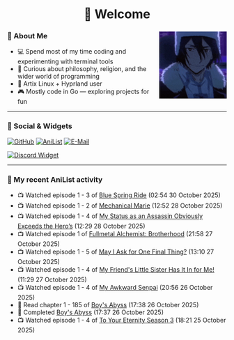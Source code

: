 <h1 align="center">🦊 Welcome</h1>

<div>
<img src="./assets/fyodor-dostoevsky-bsd.gif" width="155" align="right">

### 🦊 About Me

- 💻 Spend most of my time coding and experimenting with terminal tools  
- 🧠 Curious about philosophy, religion, and the wider world of programming  
- 🐧 Artix Linux + Hyprland user
- 🎮 Mostly code in Go — exploring projects for fun  

</div>

---

### 🔗 Social & Widgets

[![GitHub](https://img.shields.io/badge/GitHub-24292e?style=for-the-badge&logo=github&logoColor=white)](https://github.com/axrona)
[![AniList](https://img.shields.io/badge/AniList-blue?style=for-the-badge&logo=anilist&logoColor=white)](https://anilist.co/user/axrona/)
[![E-Mail](https://img.shields.io/badge/E--Mail-gray?style=for-the-badge&logo=maildotru&logoColor=white)](mailto:yeaweeb@duck.com)

[![Discord Widget](https://dsc-readme.tsuni.dev/api/user/1379125777710190637)](https://discord.com/users/1379125777710190637)

---

### 🌸 My recent AniList activity

<!-- ANILIST_ACTIVITY:start -->

-   📺 Watched episode 1 - 3 of [Blue Spring Ride](https://anilist.co/anime/20596) (02:54 30 October 2025)
-   📺 Watched episode 1 - 2 of [Mechanical Marie](https://anilist.co/anime/179992) (12:52 28 October 2025)
-   📺 Watched episode 1 - 4 of [My Status as an Assassin Obviously Exceeds the Hero’s](https://anilist.co/anime/186794) (12:29 28 October 2025)
-   📺 Watched episode 1 of [Fullmetal Alchemist: Brotherhood](https://anilist.co/anime/5114) (21:58 27 October 2025)
-   📺 Watched episode 1 - 5 of [May I Ask for One Final Thing?](https://anilist.co/anime/181447) (13:10 27 October 2025)
-   📺 Watched episode 1 - 4 of [My Friend's Little Sister Has It In for Me!](https://anilist.co/anime/129195) (11:29 27 October 2025)
-   📺 Watched episode 1 - 4 of [My Awkward Senpai](https://anilist.co/anime/185575) (20:56 26 October 2025)
-   📖 Read chapter 1 - 185 of [Boy's Abyss](https://anilist.co/manga/116186) (17:38 26 October 2025)
-   📖 Completed [Boy's Abyss](https://anilist.co/manga/116186) (17:37 26 October 2025)
-   📺 Watched episode 1 - 4 of [To Your Eternity Season 3](https://anilist.co/anime/162669) (18:21 25 October 2025)

<!-- ANILIST_ACTIVITY:end -->
